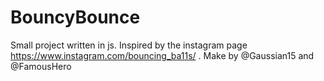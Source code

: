 # BouncyBounce
Small project written in js. Inspired by the instagram page https://www.instagram.com/bouncing_ba11s/ . 
Make by @Gaussian15 and @FamousHero
